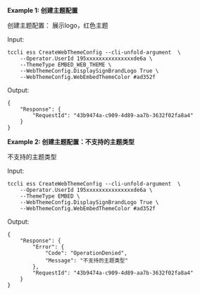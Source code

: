 **Example 1: 创建主题配置**

创建主题配置： 展示logo，红色主题

Input: 

```
tccli ess CreateWebThemeConfig --cli-unfold-argument  \
    --Operator.UserId 195xxxxxxxxxxxxxxxde6a \
    --ThemeType EMBED_WEB_THEME \
    --WebThemeConfig.DisplaySignBrandLogo True \
    --WebThemeConfig.WebEmbedThemeColor #ad352f
```

Output: 
```
{
    "Response": {
        "RequestId": "43b9474a-c909-4d89-aa7b-3632f02fa8a4"
    }
}
```

**Example 2: 创建主题配置：不支持的主题类型**

不支持的主题类型

Input: 

```
tccli ess CreateWebThemeConfig --cli-unfold-argument  \
    --Operator.UserId 195xxxxxxxxxxxxxxxde6a \
    --ThemeType EMBED \
    --WebThemeConfig.DisplaySignBrandLogo True \
    --WebThemeConfig.WebEmbedThemeColor #ad352f
```

Output: 
```
{
    "Response": {
        "Error": {
            "Code": "OperationDenied",
            "Message": "不支持的主题类型"
        },
        "RequestId": "43b9474a-c909-4d89-aa7b-3632f02fa8a4"
    }
}
```

